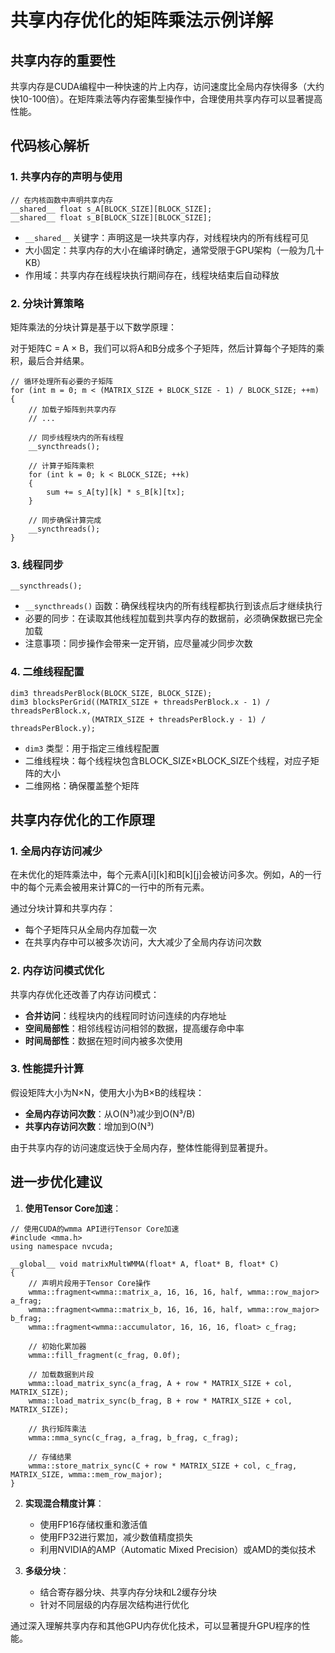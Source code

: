 # 共享内存优化的矩阵乘法示例详解

## 共享内存的重要性

共享内存是CUDA编程中一种快速的片上内存，访问速度比全局内存快得多（大约快10-100倍）。在矩阵乘法等内存密集型操作中，合理使用共享内存可以显著提高性能。

## 代码核心解析

### 1. 共享内存的声明与使用

```cuda
// 在内核函数中声明共享内存
__shared__ float s_A[BLOCK_SIZE][BLOCK_SIZE];
__shared__ float s_B[BLOCK_SIZE][BLOCK_SIZE];
```

- `__shared__` 关键字：声明这是一块共享内存，对线程块内的所有线程可见
- 大小固定：共享内存的大小在编译时确定，通常受限于GPU架构（一般为几十KB）
- 作用域：共享内存在线程块执行期间存在，线程块结束后自动释放

### 2. 分块计算策略

矩阵乘法的分块计算是基于以下数学原理：

对于矩阵C = A × B，我们可以将A和B分成多个子矩阵，然后计算每个子矩阵的乘积，最后合并结果。

```cuda
// 循环处理所有必要的子矩阵
for (int m = 0; m < (MATRIX_SIZE + BLOCK_SIZE - 1) / BLOCK_SIZE; ++m)
{
    // 加载子矩阵到共享内存
    // ...
    
    // 同步线程块内的所有线程
    __syncthreads();
    
    // 计算子矩阵乘积
    for (int k = 0; k < BLOCK_SIZE; ++k)
    {
        sum += s_A[ty][k] * s_B[k][tx];
    }
    
    // 同步确保计算完成
    __syncthreads();
}
```

### 3. 线程同步

```cuda
__syncthreads();
```

- `__syncthreads()` 函数：确保线程块内的所有线程都执行到该点后才继续执行
- 必要的同步：在读取其他线程加载到共享内存的数据前，必须确保数据已完全加载
- 注意事项：同步操作会带来一定开销，应尽量减少同步次数

### 4. 二维线程配置

```cuda
dim3 threadsPerBlock(BLOCK_SIZE, BLOCK_SIZE);
dim3 blocksPerGrid((MATRIX_SIZE + threadsPerBlock.x - 1) / threadsPerBlock.x,
                  (MATRIX_SIZE + threadsPerBlock.y - 1) / threadsPerBlock.y);
```

- `dim3` 类型：用于指定三维线程配置
- 二维线程块：每个线程块包含BLOCK_SIZE×BLOCK_SIZE个线程，对应子矩阵的大小
- 二维网格：确保覆盖整个矩阵

## 共享内存优化的工作原理

### 1. 全局内存访问减少

在未优化的矩阵乘法中，每个元素A[i][k]和B[k][j]会被访问多次。例如，A的一行中的每个元素会被用来计算C的一行中的所有元素。

通过分块计算和共享内存：
- 每个子矩阵只从全局内存加载一次
- 在共享内存中可以被多次访问，大大减少了全局内存访问次数

### 2. 内存访问模式优化

共享内存优化还改善了内存访问模式：
- **合并访问**：线程块内的线程同时访问连续的内存地址
- **空间局部性**：相邻线程访问相邻的数据，提高缓存命中率
- **时间局部性**：数据在短时间内被多次使用

### 3. 性能提升计算

假设矩阵大小为N×N，使用大小为B×B的线程块：

- **全局内存访问次数**：从O(N³)减少到O(N³/B)
- **共享内存访问次数**：增加到O(N³)

由于共享内存的访问速度远快于全局内存，整体性能得到显著提升。

## 进一步优化建议

1. **使用Tensor Core加速**：

```cuda
// 使用CUDA的wmma API进行Tensor Core加速
#include <mma.h>
using namespace nvcuda;

__global__ void matrixMultWMMA(float* A, float* B, float* C)
{
    // 声明片段用于Tensor Core操作
    wmma::fragment<wmma::matrix_a, 16, 16, 16, half, wmma::row_major> a_frag;
    wmma::fragment<wmma::matrix_b, 16, 16, 16, half, wmma::row_major> b_frag;
    wmma::fragment<wmma::accumulator, 16, 16, 16, float> c_frag;
    
    // 初始化累加器
    wmma::fill_fragment(c_frag, 0.0f);
    
    // 加载数据到片段
    wmma::load_matrix_sync(a_frag, A + row * MATRIX_SIZE + col, MATRIX_SIZE);
    wmma::load_matrix_sync(b_frag, B + row * MATRIX_SIZE + col, MATRIX_SIZE);
    
    // 执行矩阵乘法
    wmma::mma_sync(c_frag, a_frag, b_frag, c_frag);
    
    // 存储结果
    wmma::store_matrix_sync(C + row * MATRIX_SIZE + col, c_frag, MATRIX_SIZE, wmma::mem_row_major);
}
```

2. **实现混合精度计算**：
   - 使用FP16存储权重和激活值
   - 使用FP32进行累加，减少数值精度损失
   - 利用NVIDIA的AMP（Automatic Mixed Precision）或AMD的类似技术

3. **多级分块**：
   - 结合寄存器分块、共享内存分块和L2缓存分块
   - 针对不同层级的内存层次结构进行优化

通过深入理解共享内存和其他GPU内存优化技术，可以显著提升GPU程序的性能。
